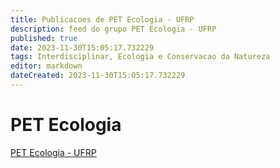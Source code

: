 ```yaml
---
title: Publicacoes de PET Ecologia - UFRP 
description: feed do grupo PET Ecologia - UFRP
published: true
date: 2023-11-30T15:05:17.732229
tags: Interdisciplinar, Ecologia e Conservacao da Natureza
editor: markdown
dateCreated: 2023-11-30T15:05:17.732229
---
```


# PET Ecologia
[PET Ecologia - UFRP](/grupo/177PETEcologiaUFRP)